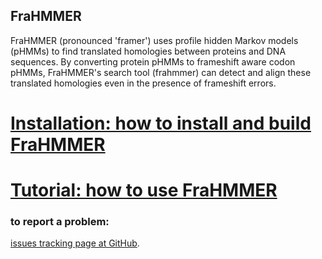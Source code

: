 ## FraHMMER

FraHMMER (pronounced 'framer') uses profile hidden Markov models (pHMMs) to find translated homologies between proteins and DNA sequences. By converting protein pHMMs to frameshift aware codon pHMMs, FraHMMER's search tool (frahmmer) can detect and align these translated homologies even in the presence of frameshift errors. 

# [Installation: how to install and build FraHMMER](documentation/userguide/installation.md)

# [Tutorial: how to use FraHMMER](documentation/userguide/tutorial.md)

### to report a problem:
[issues tracking page at GitHub](https://github.com/TravisWheelerLab/FraHMMER/issues).
